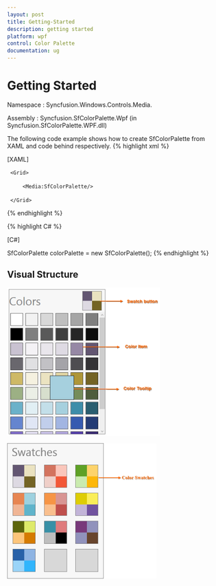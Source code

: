 ```yaml
---
layout: post
title: Getting-Started
description: getting started
platform: wpf
control: Color Palette
documentation: ug
---
```


# Getting Started

Namespace : Syncfusion.Windows.Controls.Media.

Assembly     : Syncfusion.SfColorPalette.Wpf (in Syncfusion.SfColorPalette.WPF.dll)

The following code example shows how to create SfColorPalette from XAML and code behind respectively.
{% highlight xml %}

[XAML]



<Page xmlns:Media="clr-namespace:Syncfusion.Windows.Controls.Media;assembly=Syncfusion.SfColorPalette.Wpf">

     <Grid>

         <Media:SfColorPalette/>

     </Grid>	

</Page>

{% endhighlight %}




{% highlight C# %}

[C#]

SfColorPalette colorPalette = new SfColorPalette();
{% endhighlight %}


## Visual Structure

![C:/Users/labuser/Desktop/b.png](Getting-Started_images/Getting-Started_img1.png)



![C:/Users/ApoorvahR/Desktop/1.png](Getting-Started_images/Getting-Started_img2.png)


